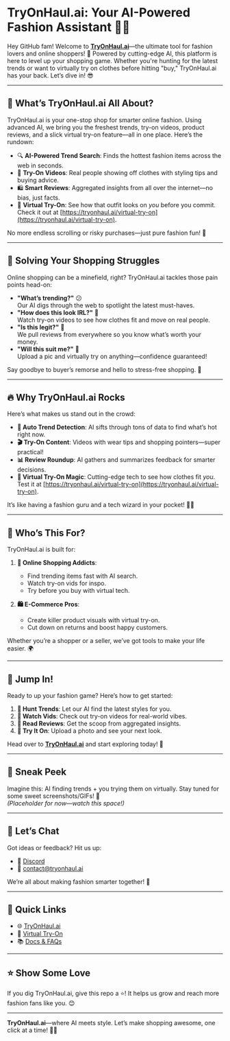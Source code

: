 # TryOnHaul.ai: Your AI-Powered Fashion Assistant 👗✨

Hey GitHub fam! Welcome to **[TryOnHaul.ai](https://tryonhaul.ai)**—the ultimate tool for fashion lovers and online shoppers! 🚀 Powered by cutting-edge AI, this platform is here to level up your shopping game. Whether you're hunting for the latest trends or want to virtually try on clothes before hitting "buy," TryOnHaul.ai has your back. Let’s dive in! 😎

---

## 🌟 What’s TryOnHaul.ai All About?

TryOnHaul.ai is your one-stop shop for smarter online fashion. Using advanced AI, we bring you the freshest trends, try-on videos, product reviews, and a slick virtual try-on feature—all in one place. Here’s the rundown:

- 🔍 **AI-Powered Trend Search**: Finds the hottest fashion items across the web in seconds.  
- 🎥 **Try-On Videos**: Real people showing off clothes with styling tips and buying advice.  
- 🛍️ **Smart Reviews**: Aggregated insights from all over the internet—no bias, just facts.  
- 👗 **Virtual Try-On**: See how that outfit looks on *you* before you commit. Check it out at [https://tryonhaul.ai/virtual-try-on](https://tryonhaul.ai/virtual-try-on).  

No more endless scrolling or risky purchases—just pure fashion fun! 🎉

---

## 🛒 Solving Your Shopping Struggles

Online shopping can be a minefield, right? TryOnHaul.ai tackles those pain points head-on:

- **"What’s trending?"** 😕  
  Our AI digs through the web to spotlight the latest must-haves.  
- **"How does this look IRL?"** 🤔  
  Watch try-on videos to see how clothes fit and move on real people.  
- **"Is this legit?"** 🧐  
  We pull reviews from everywhere so you know what’s worth your money.  
- **"Will this suit me?"** 😬  
  Upload a pic and virtually try on anything—confidence guaranteed!  

Say goodbye to buyer’s remorse and hello to stress-free shopping. 💪

---

## 🔥 Why TryOnHaul.ai Rocks

Here’s what makes us stand out in the crowd:

- **🤖 Auto Trend Detection**: AI sifts through tons of data to find what’s hot right now.  
- **🎬 Try-On Content**: Videos with wear tips and shopping pointers—super practical!  
- **📊 Review Roundup**: AI gathers and summarizes feedback for smarter decisions.  
- **👚 Virtual Try-On Magic**: Cutting-edge tech to see how clothes fit *you*. Test it at [https://tryonhaul.ai/virtual-try-on](https://tryonhaul.ai/virtual-try-on).  

It’s like having a fashion guru and a tech wizard in your pocket! 🧙‍♂️

---

## 🎯 Who’s This For?

TryOnHaul.ai is built for:

1. **👥 Online Shopping Addicts**:  
   - Find trending items fast with AI search.  
   - Watch try-on vids for inspo.  
   - Try before you buy with virtual tech.  

2. **🛍️ E-Commerce Pros**:  
   - Create killer product visuals with virtual try-on.  
   - Cut down on returns and boost happy customers.  

Whether you’re a shopper or a seller, we’ve got tools to make your life easier. 🌍

---

## 🚀 Jump In!

Ready to up your fashion game? Here’s how to get started:

1. **🔎 Hunt Trends**: Let our AI find the latest styles for you.  
2. **🎥 Watch Vids**: Check out try-on videos for real-world vibes.  
3. **🧠 Read Reviews**: Get the scoop from aggregated insights.  
4. **👗 Try It On**: Upload a photo and see your next look.  

Head over to **[TryOnHaul.ai](https://tryonhaul.ai)** and start exploring today! 🌟

---

## 📸 Sneak Peek

Imagine this: AI finding trends + you trying them on virtually. Stay tuned for some sweet screenshots/GIFs! 👀  
*(Placeholder for now—watch this space!)*

---

## 💬 Let’s Chat

Got ideas or feedback? Hit us up:  
- 📸 [Discord](https://discord.gg/WFMx2P9n)
- 💌 [contact@tryonhaul.ai](mailto:contact@tryonhaul.ai)  

We’re all about making fashion smarter together! 🤝

---

## 🔗 Quick Links

- 🌐 [TryOnHaul.ai](https://tryonhaul.ai)  
- 👗 [Virtual Try-On](https://tryonhaul.ai/virtual-try-on)  
- 📚 [Docs & FAQs](https://tryonhaul.ai/#faq)  

---

## ⭐️ Show Some Love

If you dig TryOnHaul.ai, give this repo a ⭐️! It helps us grow and reach more fashion fans like you. 😊

---

**TryOnHaul.ai**—where AI meets style. Let’s make shopping awesome, one click at a time! 🛒✨
